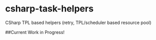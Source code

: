 # csharp-task-helpers
CSharp TPL based helpers (retry, TPL/scheduler based resource pool)

##Current Work in Progress!

